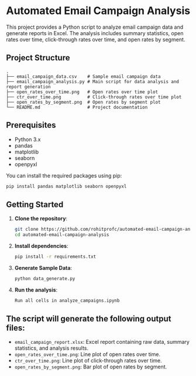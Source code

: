 # Automated Email Campaign Analysis

This project provides a Python script to analyze email campaign data and generate reports in Excel. The analysis includes summary statistics, open rates over time, click-through rates over time, and open rates by segment.

## Project Structure

```
.
├── email_campaign_data.csv    # Sample email campaign data
├── email_campaign_analysis.py # Main script for data analysis and report generation
├── open_rates_over_time.png   # Open rates over time plot
├── ctr_over_time.png          # Click-through rates over time plot
├── open_rates_by_segment.png  # Open rates by segment plot
└── README.md                  # Project documentation
```

## Prerequisites

- Python 3.x
- pandas
- matplotlib
- seaborn
- openpyxl

You can install the required packages using pip:

```sh
pip install pandas matplotlib seaborn openpyxl
```

## Getting Started

1. **Clone the repository**:
   ```bash
   git clone https://github.com/rohitprofc/automated-email-campaign-analysis.git
   cd automated-email-campaign-analysis
   ```

2. **Install dependencies**:
   ```bash
   pip install -r requirements.txt
   ```

3. **Generate Sample Data**:
   ```bash
   python data_generate.py
   ```

4. **Run the analysis**:
   ```bash
   Run all cells in analyze_campaigns.ipynb
   ```

## The script will generate the following output files:

- `email_campaign_report.xlsx`: Excel report containing raw data, summary statistics, and analysis results.
- `open_rates_over_time.png`: Line plot of open rates over time.
- `ctr_over_time.png`: Line plot of click-through rates over time.
- `open_rates_by_segment.png`: Bar plot of open rates by segment.
